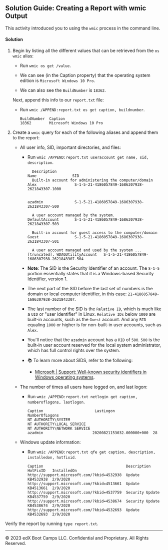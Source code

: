 ## Solution Guide: Creating a Report with wmic Output

This activity introduced you to using the `wmic` process in the command line. 

#### Solution

1. Begin by listing all the different values that can be retrieved from the `os` `wmic` alias:

    - Run `wmic os get /value`.

    - We can see (in the Caption property) that the operating system edition is `Microsoft Windows 10 Pro`.

    - We can also see the `BuildNumber` is `18362`.

    Next, append this info to our `report.txt` file:

    - Run `wmic /APPEND:report.txt os get caption, buildnumber`.

      ```console
      BuildNumber  Caption
      18362        Microsoft Windows 10 Pro
      ```

2. Create a `wmic` query for each of the following aliases and append them to the report:

    - All user info, SID, important directories, and files:

      - Run `wmic /APPEND:report.txt useraccount get name, sid, description`.

        ```
          Description                                                    Name                SID
          Built-in account for administering the computer/domain        Alex                 S-1-5-21-4186057849-1686307938-2621843307-1000

                                                                        azadmin              S-1-5-21-4186057849-1686307938-2621843307-500

          A user account managed by the system.                         DefaultAccount       S-1-5-21-4186057849-1686307938-2621843307-503

          Built-in account for guest access to the computer/domain      Guest                S-1-5-21-4186057849-1686307938-2621843307-501
                                                                        
          A user account managed and used by the system ...[truncated]. WDAGUtilityAccount   S-1-5-21-4186057849-1686307938-2621843307-504
        ```

      - **Note**: The SID is the Security Identifier of an account. The `S-1-5` portion essentially states that it is a Windows-based Security Identifier, version 1. 

      - The next part of the SID before the last set of numbers is the domain or local computer identifier, in this case: `21-4186057849-1686307938-2621843307`. 
      
      - The last number of the SID is the `Relative ID`, which is much like a `UID` or "user identifier" in Linux. `Relative IDs` below `1000` are built-in accounts, such as the `Guest` account. And any `RID` equaling `1000` or higher is for non-built-in user accounts, such as `Alex`.

      - You'll notice that the `azadmin` account has a `RID` of `500`. `500` is the built-in user account reserved for the local system administrator, which has full control rights over the system. 

      - :books: To learn more about SIDS, refer to the following:  
      
        - [Microsoft | Support: Well-known security identifiers in Windows operating systems](https://support.microsoft.com/en-us/help/243330/well-known-security-identifiers-in-windows-operating-systems).

    - The number of times all users have logged on, and last logon:

        - Run `wmic /APPEND:report.txt netlogin get caption, numberoflogons, lastlogon`.

          ```
          Caption                       LastLogon                  NumberOfLogons
          NT AUTHORITY\SYSTEM
          NT AUTHORITY\LOCAL SERVICE
          NT AUTHORITY\NETWORK SERVICE
          azadmin                      20200821153032.000000+000  28
          ```

    - Windows update information:

      - Run `wmic /APPEND:report.txt qfe get caption, description, installedon, hotfixid`.

          ```
        Caption                                     Description      HotFixID   InstalledOn
        http://support.microsoft.com/?kbid=4532938  Update           KB4532938  2/9/2020
        http://support.microsoft.com/?kbid=4513661  Update           KB4513661  2/9/2020
        http://support.microsoft.com/?kbid=4537759  Security Update  KB4537759  2/9/2020
        http://support.microsoft.com/?kbid=4538674  Security Update  KB4538674  2/9/2020
        http://support.microsoft.com/?kbid=4532693  Update           KB4532693  2/9/2020
          ```

Verify the report by running `type report.txt`. 

----

© 2023 edX Boot Camps LLC. Confidential and Proprietary. All Rights Reserved.
